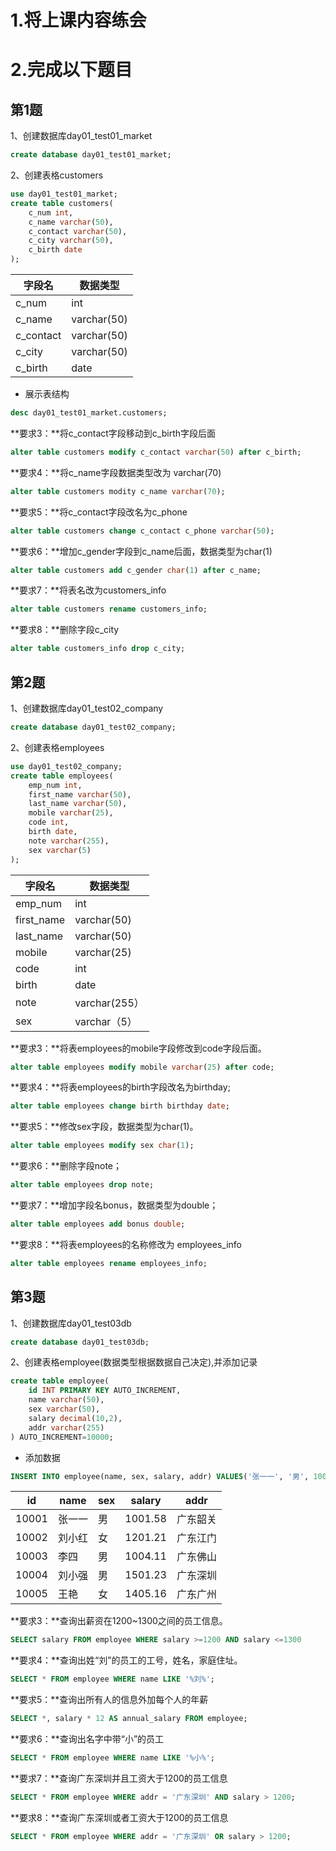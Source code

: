 # 1.将上课内容练会

# 2.完成以下题目

## 第1题

1、创建数据库day01_test01_market

```sql
create database day01_test01_market;
```

2、创建表格customers

```sql
use day01_test01_market;
create table customers(
    c_num int,
    c_name varchar(50),
    c_contact varchar(50),
    c_city varchar(50),
    c_birth date
);
```

| 字段名    | 数据类型    |
| --------- | ----------- |
| c_num     | int         |
| c_name    | varchar(50) |
| c_contact | varchar(50) |
| c_city    | varchar(50) |
| c_birth   | date        |

- 展示表结构

```sql
desc day01_test01_market.customers;
```

**要求3：**将c_contact字段移动到c_birth字段后面

```sql
alter table customers modify c_contact varchar(50) after c_birth;
```

**要求4：**将c_name字段数据类型改为 varchar(70)

```sql
alter table customers modity c_name varchar(70);
```

**要求5：**将c_contact字段改名为c_phone

```sql
alter table customers change c_contact c_phone varchar(50);
```

**要求6：**增加c_gender字段到c_name后面，数据类型为char(1)

```sql
alter table customers add c_gender char(1) after c_name;
```

**要求7：**将表名改为customers_info

```sql
alter table customers rename customers_info;
```

**要求8：**删除字段c_city

```sql
alter table customers_info drop c_city;
```

## 第2题

1、创建数据库day01_test02_company

```sql
create database day01_test02_company;
```

2、创建表格employees

```sql
use day01_test02_company;
create table employees(
    emp_num int,
    first_name varchar(50),
    last_name varchar(50),
    mobile varchar(25),
    code int,
    birth date,
    note varchar(255),
    sex varchar(5)
);
```

| 字段名    | 数据类型                 |
| ------------- | ---------------------------- |
| emp_num   | int                  |
| first_name | varchar(50)             |
| last_name | varchar(50)             |
| mobile    | varchar(25)              |
| code      | int                    |
| birth     | date                     |
| note      | varchar(255）                |
| sex       | varchar（5） |

**要求3：**将表employees的mobile字段修改到code字段后面。

```sql
alter table employees modify mobile varchar(25) after code;
```

**要求4：**将表employees的birth字段改名为birthday;

```sql
alter table employees change birth birthday date;
```

**要求5：**修改sex字段，数据类型为char(1)。

```sql
alter table employees modify sex char(1);
```

**要求6：**删除字段note；

```sql
alter table employees drop note;
```

**要求7：**增加字段名bonus，数据类型为double；

```sql
alter table employees add bonus double;
```

**要求8：**将表employees的名称修改为 employees_info

```sql
alter table employees rename employees_info;
```

## 第3题

1、创建数据库day01_test03db

```sql
create database day01_test03db;
```

2、创建表格employee(数据类型根据数据自己决定),并添加记录

```sql
create table employee(
    id INT PRIMARY KEY AUTO_INCREMENT,
    name varchar(50),
    sex varchar(50),
    salary decimal(10,2),
    addr varchar(255)
) AUTO_INCREMENT=10000;
```
- 添加数据
```sql
INSERT INTO employee(name, sex, salary, addr) VALUES('张一一', '男', 1001.58, '广东韶关'), ('刘小红', '女', 1201.21, '广东江门'),....;
```

| **id** | **name** | **sex** | **salary** | **addr** |
| ------ | -------- | ------- | ---------- | -------- |
| 10001  | 张一一   | 男      | 1001.58    | 广东韶关 |
| 10002  | 刘小红   | 女      | 1201.21    | 广东江门 |
| 10003  | 李四     | 男      | 1004.11    | 广东佛山 |
| 10004  | 刘小强   | 男      | 1501.23    | 广东深圳 |
| 10005  | 王艳     | 女      | 1405.16    | 广东广州 |

**要求3：**查询出薪资在1200~1300之间的员工信息。

```sql
SELECT salary FROM employee WHERE salary >=1200 AND salary <=1300
```

**要求4：**查询出姓“刘”的员工的工号，姓名，家庭住址。

```sql
SELECT * FROM employee WHERE name LIKE '%刘%';
```

**要求5：**查询出所有人的信息外加每个人的年薪

```sql
SELECT *, salary * 12 AS annual_salary FROM employee;
```

**要求6：**查询出名字中带“小”的员工

```sql
SELECT * FROM employee WHERE name LIKE '%小%';
```

**要求7：**查询广东深圳并且工资大于1200的员工信息

```sql
SELECT * FROM employee WHERE addr = '广东深圳' AND salary > 1200;
```

**要求8：**查询广东深圳或者工资大于1200的员工信息

```sql
SELECT * FROM employee WHERE addr = '广东深圳' OR salary > 1200;
```
